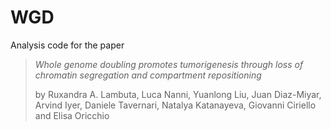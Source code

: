 # WGD

Analysis code for the paper 

> *Whole genome doubling promotes tumorigenesis through loss of chromatin segregation and compartment repositioning* 
> 
> by Ruxandra A. Lambuta, Luca Nanni, Yuanlong Liu, Juan Diaz-Miyar, Arvind Iyer, Daniele Tavernari, Natalya Katanayeva, Giovanni Ciriello and Elisa Oricchio
